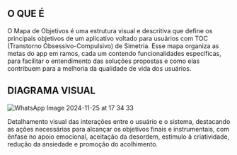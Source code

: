 ## O QUE É

O Mapa de Objetivos é uma estrutura visual e descritiva que define os principais objetivos de um aplicativo voltado para usuários com TOC (Transtorno Obsessivo-Compulsivo) de Simetria. Esse mapa organiza as metas do app em ramos, cada um contendo funcionalidades específicas, para facilitar o entendimento das soluções propostas e como elas contribuem para a melhoria da qualidade de vida dos usuários.


## DIAGRAMA VISUAL

![WhatsApp Image 2024-11-25 at 17 34 33](https://github.com/user-attachments/assets/dd29436b-e83a-4fc9-b3d8-34bdf018c5f9)

Detalhamento visual das interações entre o usuário e o sistema, destacando as ações necessárias para alcançar os objetivos finais e instrumentais, com ênfase no apoio emocional, aceitação da desordem, estímulo à criatividade, redução da ansiedade e promoção do acolhimento.
